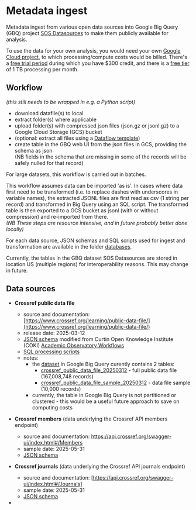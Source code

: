 # Metadata ingest 

Metadata ingest from various open data sources into Google Big Query (GBQ) project [SOS Datasources](https://console.cloud.google.com/bigquery?ws=!1m4!1m3!3m2!1ssos-datasources) to make them publicly available for analysis. 

To use the data for your own analysis, you would need your own [Google Cloud project](https://console.cloud.google.com/projectcreate), to which processing/compute costs would be billed. There's a [free trial period](https://cloud.google.com/free/docs/free-cloud-features) during which you have $300 credit, and there is a [free tier](https://cloud.google.com/bigquery/pricing) of 1 TB processing per month.

## Workflow

_(this still needs to be wrapped in e.g. a Python script)_ 

- download datafile(s) to local
- extract folder(s) where applicable
- upload folder(s) with compressed json files (json.gz or jsonl.gz) to a Google Cloud Storage (GCS) bucket
- (optional: extract all files using a [Dataflow template](https://cloud.google.com/dataflow/docs/guides/templates/provided/bulk-decompress-cloud-storage))
- create table in the GBQ web UI from the json files in GCS, providing the schema as json  
  (NB fields in the schema that are missing in some of the records will be safely nulled for that record)

For large datasets, this workflow is carried out in batches.

This workflow assumes data can be imported 'as is'. In cases where data first need to be transformed (i.e. to replace dashes with underscores in variable names), the extracted JSONL files are first read as csv (1 string per record) and transformed in Big Query using an SQL script. The transformed table is then exported to a GCS bucket as jsonl (with or without compression) and re-imported from there.  
_(NB These steps are resource intensive, and in future probably better done locally)_    

For each data source, JSON schemas and SQL scripts used for ingest and transformation are available in the folder [databases](/databases).

Currently, the tables in the GBQ dataset SOS Datasources are stored in location US (multiple regions) for interoperability reasons. This may change in future. 

## Data sources

- **Crossref public data file**
  - source and documentation: [https://www.crossref.org/learning/public-data-file/](https://www.crossref.org/learning/public-data-file/)
  - release date: 2025-03-12
  - [JSON schema](/databases/crossref/schema/crossref_public_datafile_202503.json) modified from Curtin Open Knowledge Institute (COKI) [Academic Observatory Workflows](https://github.com/The-Academic-Observatory/academic-observatory-workflows/tree/main/academic-observatory-workflows/academic_observatory_workflows/crossref_metadata_telescope/schema)
  - [SQL processing scripts](/databases/crossref/sql/)
  - notes:
    - the [dataset](https://console.cloud.google.com/bigquery?ws=!1m4!1m3!3m2!1ssos-datasources!2scrossref_metadata) in Google Big Query curently contains 2 tables:
      - [crossref_public_data_file_20250312](https://console.cloud.google.com/bigquery?ws=!1m5!1m4!4m3!1ssos-datasources!2scrossref_metadata!3scrossref_public_data_file_20250312) - full public data file (167,008,748 records)
      - [crossref_public_data_file_sample_20250312](https://console.cloud.google.com/bigquery?ws=!1m5!1m4!4m3!1ssos-datasources!2scrossref_metadata!3scrossref_public_data_file_sample_20250312) - data file sample (10,000 records)
    - currently, the table in Google Big Query is not partitioned or clustered - this would be a useful future approach to save on computing costs
 
- **Crossref members** (data underlying the Crossref API members endpoint) 
  - source and documentation: https://api.crossref.org/swagger-ui/index.html#/Members
  - sample date: 2025-05-31
  - [JSON schema](/databases/crossref/schema/crossref_members_schema.json)

- **Crossref journals** (data underlying the Crossref API journals endpoint)
  - source and documentation: [https://api.crossref.org/swagger-ui/index.html#/Journals]
  - sample date: 2025-05-31
  - [JSON schema](/databases/crossref/schema/crossref_members_schema.json)

- 
  

